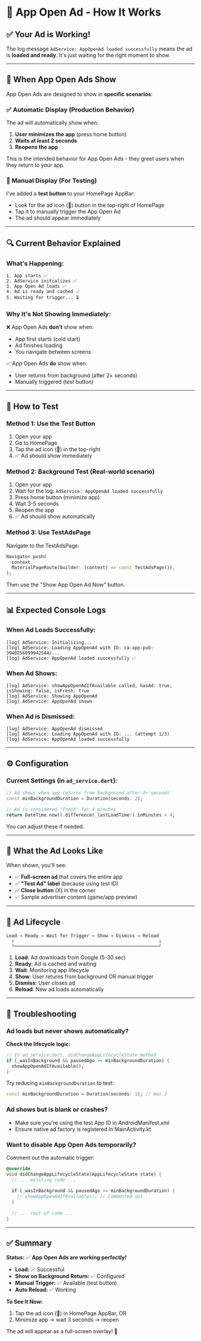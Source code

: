 # 📱 App Open Ad - How It Works

## ✅ Your Ad is Working!

The log message `AdService: AppOpenAd loaded successfully` means the ad is **loaded and ready**. It's just waiting for the right moment to show.

---

## 🎯 When App Open Ads Show

App Open Ads are designed to show in **specific scenarios**:

### ✅ Automatic Display (Production Behavior)
The ad will automatically show when:

1. **User minimizes the app** (press home button)
2. **Waits at least 2 seconds**
3. **Reopens the app**

This is the intended behavior for App Open Ads - they greet users when they return to your app.

### 🧪 Manual Display (For Testing)

I've added a **test button** to your HomePage AppBar:
- Look for the ad icon (📱) button in the top-right of HomePage
- Tap it to manually trigger the App Open Ad
- The ad should appear immediately

---

## 🔍 Current Behavior Explained

### What's Happening:
```
1. App starts ✅
2. AdService initializes ✅
3. App Open Ad loads ✅
4. Ad is ready and cached ✅
5. Waiting for trigger... ⏳
```

### Why It's Not Showing Immediately:
❌ App Open Ads **don't** show when:
- App first starts (cold start)
- Ad finishes loading
- You navigate between screens

✅ App Open Ads **do** show when:
- User returns from background (after 2+ seconds)
- Manually triggered (test button)

---

## 🧪 How to Test

### Method 1: Use the Test Button
1. Open your app
2. Go to HomePage
3. Tap the ad icon (📱) in the top-right
4. ✅ Ad should show immediately

### Method 2: Background Test (Real-world scenario)
1. Open your app
2. Wait for the log: `AdService: AppOpenAd loaded successfully`
3. Press home button (minimize app)
4. Wait 3-5 seconds
5. Reopen the app
6. ✅ Ad should show automatically

### Method 3: Use TestAdsPage
Navigate to the TestAdsPage:
```dart
Navigator.push(
  context,
  MaterialPageRoute(builder: (context) => const TestAdsPage()),
);
```
Then use the "Show App Open Ad Now" button.

---

## 📊 Expected Console Logs

### When Ad Loads Successfully:
```
[log] AdService: Initializing...
[log] AdService: Loading AppOpenAd with ID: ca-app-pub-3940256099942544/...
[log] AdService: AppOpenAd loaded successfully ✅
```

### When Ad Shows:
```
[log] AdService: showAppOpenAdIfAvailable called, hasAd: true, isShowing: false, isFresh: true
[log] AdService: Showing AppOpenAd
[log] AdService: AppOpenAd shown
```

### When Ad is Dismissed:
```
[log] AdService: AppOpenAd dismissed
[log] AdService: Loading AppOpenAd with ID: ... (attempt 1/3)
[log] AdService: AppOpenAd loaded successfully
```

---

## ⚙️ Configuration

### Current Settings (in `ad_service.dart`):

```dart
// Ad shows when app returns from background after 2+ seconds
const minBackgroundDuration = Duration(seconds: 2);

// Ad is considered "fresh" for 4 minutes
return DateTime.now().difference(_lastLoadTime!).inMinutes < 4;
```

You can adjust these if needed.

---

## 🎨 What the Ad Looks Like

When shown, you'll see:
- ✅ **Full-screen ad** that covers the entire app
- ✅ **"Test Ad" label** (because using test ID)
- ✅ **Close button** (X) in the corner
- ✅ Sample advertiser content (game/app preview)

---

## 🔄 Ad Lifecycle

```
Load → Ready → Wait for Trigger → Show → Dismiss → Reload
  ↑                                                      ↓
  └──────────────────────────────────────────────────────┘
```

1. **Load**: Ad downloads from Google (5-30 sec)
2. **Ready**: Ad is cached and waiting
3. **Wait**: Monitoring app lifecycle
4. **Show**: User returns from background OR manual trigger
5. **Dismiss**: User closes ad
6. **Reload**: New ad loads automatically

---

## 🐛 Troubleshooting

### Ad loads but never shows automatically?
**Check the lifecycle logic:**
```dart
// In ad_service.dart, didChangeAppLifecycleState method
if (_wasInBackground && pausedAgo >= minBackgroundDuration) {
  showAppOpenAdIfAvailable();
}
```

Try reducing `minBackgroundDuration` to test:
```dart
const minBackgroundDuration = Duration(seconds: 1); // Was 2
```

### Ad shows but is blank or crashes?
- Make sure you're using the test App ID in AndroidManifest.xml
- Ensure native ad factory is registered in MainActivity.kt

### Want to disable App Open Ads temporarily?
Comment out the automatic trigger:
```dart
@override
void didChangeAppLifecycleState(AppLifecycleState state) {
  // ... existing code ...
  
  if (_wasInBackground && pausedAgo >= minBackgroundDuration) {
    // showAppOpenAdIfAvailable(); // Commented out
  }
  
  // ... rest of code ...
}
```

---

## ✅ Summary

**Status:** ✅ **App Open Ads are working perfectly!**

- **Load:** ✅ Successful
- **Show on Background Return:** ✅ Configured
- **Manual Trigger:** ✅ Available (test button)
- **Auto Reload:** ✅ Working

**To See It Now:**
1. Tap the ad icon (📱) in HomePage AppBar, OR
2. Minimize app → wait 3 seconds → reopen

The ad will appear as a full-screen overlay! 🎉

